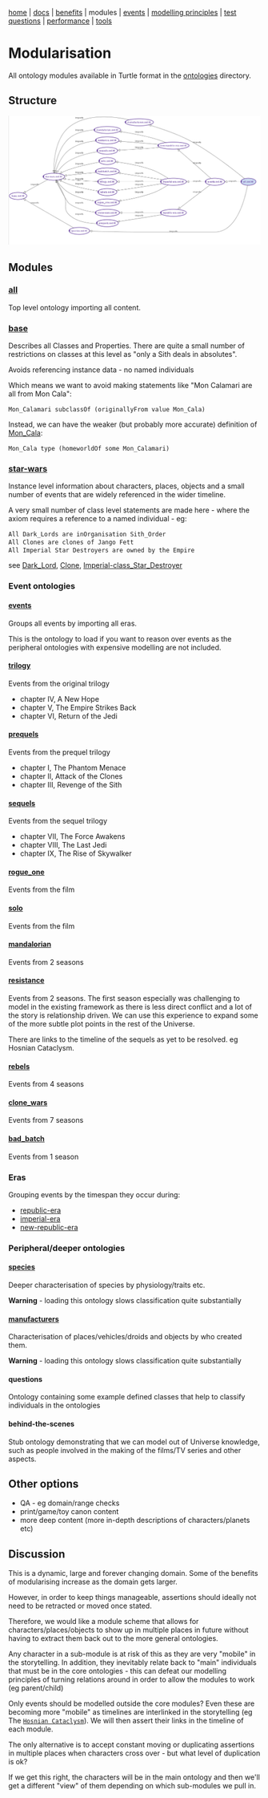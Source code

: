 [home](../) |
[docs](readme.md) |
[benefits](benefits.md) |
modules |
[events](events.md) |
[modelling principles](modelling-principles.md) |
[test questions](test-questions.md) |
[performance](performance.md) |
[tools](tools.md)

# Modularisation

All ontology modules available in Turtle format in the [ontologies](../ontologies/) directory.

## Structure

![Import Structure](imports.png)
    
## Modules

### [all](http://star-wars-ontology.herokuapp.com/ontologies/-1715300141/)

Top level ontology importing all content.

### [base](http://star-wars-ontology.herokuapp.com/ontologies/-1190915901/)

Describes all Classes and Properties.
There are quite a small number of restrictions on classes at this level
as "only a Sith deals in absolutes".

Avoids referencing instance data - no named individuals

Which means we want to avoid making statements like "Mon Calamari are all from Mon Cala":

    Mon_Calamari subclassOf (originallyFrom value Mon_Cala)

Instead, we can have the weaker (but probably more accurate) definition of [Mon_Cala](http://star-wars-ontology.herokuapp.com/individuals/669928383/):

    Mon_Cala type (homeworldOf some Mon_Calamari)

### [star-wars](http://star-wars-ontology.herokuapp.com/ontologies/-745736692/)

Instance level information about characters, places, objects and a
small number of events that are widely referenced in the wider timeline.

A very small number of class level statements are made here - where the
axiom requires a reference to a named individual - eg:

    All Dark_Lords are inOrganisation Sith_Order
    All Clones are clones of Jango Fett
    All Imperial Star Destroyers are owned by the Empire

see [Dark_Lord](http://star-wars-ontology.herokuapp.com/classes/1095482871/), 
[Clone](http://star-wars-ontology.herokuapp.com/classes/1009995030/),
[Imperial-class_Star_Destroyer](http://star-wars-ontology.herokuapp.com/classes/2098826796/)


### Event ontologies

#### [events](http://star-wars-ontology.herokuapp.com/ontologies/-16665301/)

Groups all events by importing all eras.

This is the ontology to load if you want to reason over events as the peripheral
ontologies with expensive modelling are not included.

#### [trilogy](http://star-wars-ontology.herokuapp.com/ontologies/-1571907858/)

Events from the original trilogy

* chapter IV, A New Hope 
* chapter V, The Empire Strikes Back
* chapter VI, Return of the Jedi

#### [prequels](http://star-wars-ontology.herokuapp.com/ontologies/1025857927/)

Events from the prequel trilogy

* chapter I, The Phantom Menace
* chapter II, Attack of the Clones
* chapter III, Revenge of the Sith

#### [sequels](http://star-wars-ontology.herokuapp.com/ontologies/-794547428/)

Events from the sequel trilogy

* chapter VII, The Force Awakens
* chapter VIII, The Last Jedi
* chapter IX, The Rise of Skywalker

#### [rogue_one](http://star-wars-ontology.herokuapp.com/ontologies/-769536717/)

Events from the film

#### [solo](http://star-wars-ontology.herokuapp.com/ontologies/198972105/)

Events from the film

#### [mandalorian](http://star-wars-ontology.herokuapp.com/ontologies/1284360452/)

Events from 2 seasons

#### [resistance](http://star-wars-ontology.herokuapp.com/ontologies/-1881387829/)

Events from 2 seasons. The first season especially was challenging to model in the existing framework as there is less direct conflict and a lot of the story is relationship driven. We can use this experience to expand some of the more subtle plot points in the rest of the Universe.

There are links to the timeline of the sequels as yet to be resolved. eg Hosnian Cataclysm.

#### [rebels](http://star-wars-ontology.herokuapp.com/ontologies/-530806561/)

Events from 4 seasons

#### [clone_wars](http://star-wars-ontology.herokuapp.com/ontologies/1278562005/)

Events from 7 seasons

#### [bad_batch](http://star-wars-ontology.herokuapp.com/ontologies/-893076728/)

Events from 1 season

### Eras

Grouping events by the timespan they occur during:

* [republic-era](http://star-wars-ontology.herokuapp.com/ontologies/-1501389091/)
* [imperial-era](http://star-wars-ontology.herokuapp.com/ontologies/1616560536/)
* [new-republic-era](http://star-wars-ontology.herokuapp.com/ontologies/-768890178/)

### Peripheral/deeper ontologies

#### [species](http://star-wars-ontology.herokuapp.com/ontologies/650255162/)

Deeper characterisation of species by physiology/traits etc.

**Warning** - loading this ontology slows classification quite substantially

#### [manufacturers](http://star-wars-ontology.herokuapp.com/ontologies/1073412504/)

Characterisation of places/vehicles/droids and objects by who created them.

**Warning** - loading this ontology slows classification quite substantially

#### questions

Ontology containing some example defined classes that help to
classify individuals in the ontologies

#### behind-the-scenes

Stub ontology demonstrating that we can model out of Universe knowledge, such as people involved in the making
of the films/TV series and other aspects.

## Other options

* QA - eg domain/range checks
* print/game/toy canon content
* more deep content (more in-depth descriptions of characters/planets etc)

## Discussion

This is a dynamic, large and forever changing domain.
Some of the benefits of modularising increase as the domain gets larger.

However, in order to keep things manageable, assertions should ideally not need to be retracted or moved once stated.

Therefore, we would like a module scheme that allows for characters/places/objects to show up in multiple places in future without having to extract them back out to the more general ontologies.

Any character in a  sub-module is at risk of this as they are very "mobile" in the storytelling.
In addition, they inevitably relate back to "main" individuals that must be in the core ontologies -
this can defeat our modelling principles of turning relations around in order to allow the modules to work (eg parent/child)

Only events should be modelled outside the core modules? Even these are becoming
more "mobile" as timelines are interlinked in the storytelling
(eg The [`Hosnian Cataclysm`](http://star-wars-ontology.herokuapp.com/individuals/1317043629/)).
We will then assert their links in the timeline of each module.

The only alternative is to accept constant moving or duplicating assertions in multiple places when characters cross over - but what level of duplication is ok?

If we get this right, the characters will be in the main ontology and then we'll
get a different "view" of them depending on which sub-modules we pull in.
